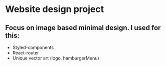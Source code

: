 # Website design project 
## Focus on image based minimal design. I used for this:
- Styled-components
- React-router
- Unique vector art (logo, hamburgerMenu)